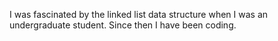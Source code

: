 I was fascinated by the linked list data structure when I was an undergraduate student. Since then I have been coding.
